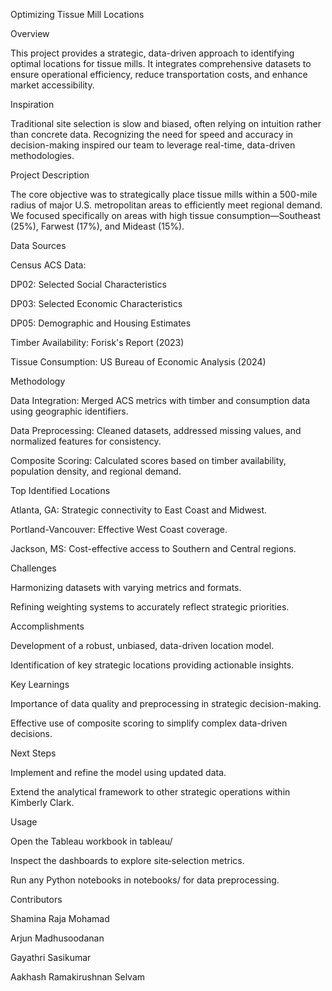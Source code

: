 Optimizing Tissue Mill Locations

Overview

This project provides a strategic, data-driven approach to identifying optimal locations for tissue mills. It integrates comprehensive datasets to ensure operational efficiency, reduce transportation costs, and enhance market accessibility.

Inspiration

Traditional site selection is slow and biased, often relying on intuition rather than concrete data. Recognizing the need for speed and accuracy in decision-making inspired our team to leverage real-time, data-driven methodologies.

Project Description

The core objective was to strategically place tissue mills within a 500-mile radius of major U.S. metropolitan areas to efficiently meet regional demand. We focused specifically on areas with high tissue consumption—Southeast (25%), Farwest (17%), and Mideast (15%).

Data Sources

Census ACS Data:

DP02: Selected Social Characteristics

DP03: Selected Economic Characteristics

DP05: Demographic and Housing Estimates

Timber Availability: Forisk's Report (2023)

Tissue Consumption: US Bureau of Economic Analysis (2024)

Methodology

Data Integration: Merged ACS metrics with timber and consumption data using geographic identifiers.

Data Preprocessing: Cleaned datasets, addressed missing values, and normalized features for consistency.

Composite Scoring: Calculated scores based on timber availability, population density, and regional demand.

Top Identified Locations

Atlanta, GA: Strategic connectivity to East Coast and Midwest.

Portland-Vancouver: Effective West Coast coverage.

Jackson, MS: Cost-effective access to Southern and Central regions.

Challenges

Harmonizing datasets with varying metrics and formats.

Refining weighting systems to accurately reflect strategic priorities.

Accomplishments

Development of a robust, unbiased, data-driven location model.

Identification of key strategic locations providing actionable insights.

Key Learnings

Importance of data quality and preprocessing in strategic decision-making.

Effective use of composite scoring to simplify complex data-driven decisions.

Next Steps

Implement and refine the model using updated data.

Extend the analytical framework to other strategic operations within Kimberly Clark.

Usage

Open the Tableau workbook in tableau/

Inspect the dashboards to explore site‑selection metrics.

Run any Python notebooks in notebooks/ for data preprocessing.

Contributors

Shamina Raja Mohamad

Arjun Madhusoodanan

Gayathri Sasikumar

Aakhash Ramakirushnan Selvam